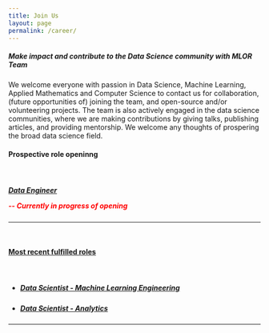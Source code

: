 ```yaml
---
title: Join Us
layout: page
permalink: /career/
---
```

<meta name="viewport" content="width=device-width, initial-scale=1">
<style>
#hp  {
float: left;    
 margin: 0 15px 0 0;
}
img {
  border: 2px solid #555;
}

p {
  font-family: 'Source Sans Pro', sans-serif;
  font-size: 15px;
  font-weight: normal;
}

h5 {
  font-family: 'Source Sans Pro', sans-serif;
  font-size: 15px;
  font-weight: normal;
}

body {
background-color: rgb(241,236,238);
background-color: radial-gradient(circle, rgba(241,236,238,1) 0%, rgba(97,124,196,1) 75%);
}
 
</style>
<script src="https://kit.fontawesome.com/7812f4f196.js" crossorigin="anonymous"></script>



<p><h5>Make impact and contribute to the Data Science community with MLOR Team</h5></p>

<p>We welcome everyone with passion in Data Science, Machine Learning, Applied Mathematics and Computer Science to contact us for collaboration, (future opportunities of) joining the team, and open-source and/or volunteering projects. The team is also actively engaged in the data science communities, where we are making contributions by giving talks, publishing articles, and providing mentorship. We welcome any thoughts of prospering the broad data science field.</p>

<p><h4>Prospective role openinng</h4></p>
<br/>
<h5><a href="https://ml-or-ds-team.github.io/career/data_engineering.html">Data Engineer</a>
<p style="color:red"> -- Currently in progress of opening</p></h5>
<hr>
<br/>
<h4><a href="https://ml-or-ds-team.github.io/career/career_archive.html">Most recent fulfilled roles</a>
</h4>
<br/>
<ul>
<li><h5><a href="https://ml-or-ds-team.github.io/career/mle.html">Data Scientist - Machine Learning Engineering</a></h5></li>
<li><h5><a href="https://ml-or-ds-team.github.io/career/analytics.html">Data Scientist - Analytics</a></h5></li>
</ul>
<hr>
<br/>